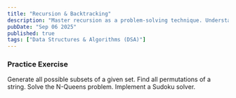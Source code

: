 ```yaml
---
title: "Recursion & Backtracking"
description: "Master recursion as a problem-solving technique. Understand the backtracking template for solving problems involving permutations, combinations, and subsets. Be mindful of the call stack and potential for stack overflow."
pubDate: "Sep 06 2025"
published: true
tags: ["Data Structures & Algorithms (DSA)"]
---
```


### Practice Exercise

Generate all possible subsets of a given set. Find all permutations of a string. Solve the N-Queens problem. Implement a Sudoku solver.
